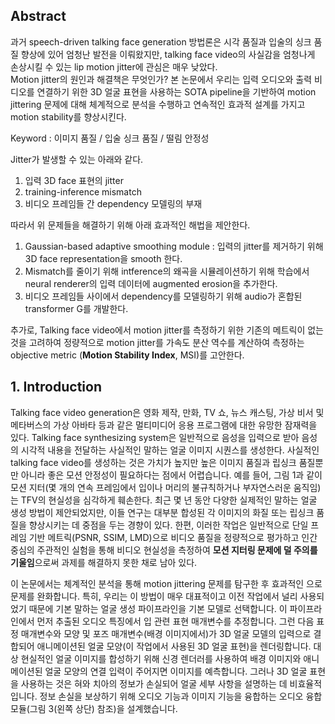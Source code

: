## Abstract
과거 speech-driven talking face generation 방법론은 시각 품질과 입술의 싱크 품질 향상에 있어 엄청난 발전을 이뤄왔지만, talking face video의 사실감을 엄청나게 손상시킬 수 있는 lip motion jitter에 관심은 매우 낮았다.  
Motion jitter의 원인과 해결책은 무엇인가? 본 논문에서 우리는 입력 오디오와 출력 비디오를 연결하기 위한 3D 얼굴 표현을 사용하는 SOTA pipeline을 기반하여 motion jittering 문제에 대해 체계적으로 분석을 수행하고 연속적인 효과적 설계를 가지고 motion stability를 향상시킨다.  

Keyword : 이미지 품질 / 입술 싱크 품질 / 떨림 안정성

Jitter가 발생할 수 있는 아래와 같다.  
1) 입력 3D face 표현의 jitter
2) training-inference mismatch
3) 비디오 프레임들 간 dependency 모델링의 부재

따라서 위 문제들을 해결하기 위해 아래 효과적인 해법을 제안한다.  
1) Gaussian-based adaptive smoothing module : 입력의 jitter를 제거하기 위해 3D face representation을 smooth 한다.  
2) Mismatch를 줄이기 위해 intference의 왜곡을 시뮬레이션하기 위해 학습에서 neural renderer의 입력 데이터에 augmented erosion을 추가한다.  
3) 비디오 프레임들 사이에서 dependency를 모델링하기 위해 audio가 혼합된 transformer G를 개발한다.  

추가로, Talking face video에서 motion jitter를 측정하기 위한 기존의 메트릭이 없는것을 고려하여 정량적으로 motion jitter를 가속도 분산 역수를 계산하여 측정하는 objective metric (**Motion Stability Index**, MSI)를 고안한다.  

## 1. Introduction


Talking face video generation은 영화 제작, 만화, TV 쇼, 뉴스 캐스팅, 가상 비서 및 메타버스의 가상 아바타 등과 같은 멀티미디어 응용 프로그램에 대한 유망한 잠재력을 있다. Talking face synthesizing system은 일반적으로 음성을 입력으로 받아 음성의 시각적 내용을 전달하는 사실적인 말하는 얼굴 이미지 시퀀스를 생성한다. 사실적인 talking face video를 생성하는 것은 가치가 높지만 높은 이미지 품질과 립싱크 품질뿐만 아니라 좋은 모션 안정성이 필요하다는 점에서 어렵습니다. 예를 들어, 그림 1과 같이 모션 지터(몇 개의 연속 프레임에서 입이나 머리의 불규칙하거나 부자연스러운 움직임)는 TFV의 현실성을 심각하게 훼손한다. 최근 몇 년 동안 다양한 실제적인 말하는 얼굴 생성 방법이 제안되었지만, 이들 연구는 대부분 합성된 각 이미지의 화질 또는 립싱크 품질을 향상시키는 데 중점을 두는 경향이 있다. 한편, 이러한 작업은 일반적으로 단일 프레임 기반 메트릭(PSNR, SSIM, LMD)으로 비디오 품질을 정량적으로 평가하고 인간 중심의 주관적인 실험을 통해 비디오 현실성을 측정하여 **모션 지터링 문제에 덜 주의를 기울임**으로써 과제를 해결하지 못한 채로 남아 있다.

이 논문에서는 체계적인 분석을 통해 motion jittering 문제를 탐구한 후 효과적인 으로 문제를 완화합니다. 특히, 우리는 이 방법이 매우 대표적이고 이전 작업에서 널리 사용되었기 때문에 기본 말하는 얼굴 생성 파이프라인을 기본 모델로 선택합니다. 이 파이프라인에서 먼저 추출된 오디오 특징에서 입 관련 표현 매개변수를 추정합니다. 그런 다음 표정 매개변수와 모양 및 포즈 매개변수(배경 이미지에서)가 3D 얼굴 모델의 입력으로 결합되어 애니메이션된 얼굴 모양(이 작업에서 사용된 3D 얼굴 표현)을 렌더링합니다. 대상 현실적인 얼굴 이미지를 합성하기 위해 신경 렌더러를 사용하여 배경 이미지와 애니메이션된 얼굴 모양의 연결 입력이 주어지면 이미지를 예측합니다. 그러나 3D 얼굴 표현을 사용하는 것은 혀와 치아의 정보가 손실되어 얼굴 세부 사항을 설명하는 데 비효율적입니다. 정보 손실을 보상하기 위해 오디오 기능과 이미지 기능을 융합하는 오디오 융합 모듈(그림 3(왼쪽 상단) 참조)을 설계했습니다.
